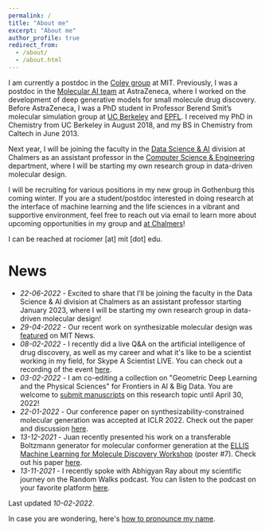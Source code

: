 ```yaml
---
permalink: /
title: "About me"
excerpt: "About me"
author_profile: true
redirect_from: 
  - /about/
  - /about.html
---
```


I am currently a postdoc in the [Coley group](https://coley.mit.edu/) at MIT. Previously, I was a postdoc in the [Molecular AI team](https://github.com/MolecularAI) at AstraZeneca, where I worked on the development of deep generative models for small molecule drug discovery. Before AstraZeneca, I was a PhD student in Professor Berend Smit’s molecular simulation group at [UC Berkeley](http://www.cchem.berkeley.edu/molsim/) and [EPFL](https://www.epfl.ch/labs/lsmo/). I received my PhD in Chemistry from UC Berkeley in August 2018, and my BS in Chemistry from Caltech in June 2013.

Next year, I will be joining the faculty in the [Data Science & AI]([https://www.chalmers.se/en/departments/cse/research/dsai/Pages/default.aspx](https://www.chalmers.se/en/departments/cse/research/dsai/Pages/default.aspx)) division at Chalmers as an assistant professor in the [Computer Science & Engineering]([https://www.chalmers.se/en/departments/cse/Pages/default.aspx](https://www.chalmers.se/en/departments/cse/Pages/default.aspx)) department, where I will be starting my own research group in data-driven molecular design.

I will be recruiting for various positions in my new group in Gothenburg this coming winter. If you are a student/postdoc interested in doing research at the interface of machine learning and the life sciences in a vibrant and supportive environment, feel free to reach out via email to learn more about upcoming opportunities in my group and [at Chalmers](https://www.chalmers.se/en/about-chalmers/Working-at-Chalmers/Vacancies/Pages/default.aspx)!

I can be reached at rociomer [at] mit [dot] edu.

# News
* *22-06-2022* - Excited to share that I’ll be joining the faculty in the Data Science & AI division at Chalmers as an assistant professor starting January 2023, where I will be starting my own research group in data-driven molecular design!
* *29-04-2022* - Our recent work on synthesizable molecular design was [featured](https://news.mit.edu/2022/ai-molecules-new-drugs-0426) on MIT News.
* *08-02-2022* - I recently did a live Q&A on the artificial intelligence of drug discovery, as well as my career and what it's like to be a scientist working in my field, for Skype A Scientist LIVE. You can check out a recording of the event [here](https://youtu.be/GKOpwa-2XqQ).
* *03-02-2022* - I am co-editing a collection on "Geometric Deep Learning and the Physical Sciences" for Frontiers in AI & Big Data. You are welcome to [submit manuscripts](https://www.frontiersin.org/research-topics/29954/geometric-deep-learning-and-the-physical-sciences) on this research topic until April 30, 2022!
* *22-01-2022* - Our conference paper on synthesizability-constrained molecular generation was accepted at ICLR 2022. Check out the paper and discussion [here](https://openreview.net/forum?id=FRxhHdnxt1).
* *13-12-2021* - Juan recently presented his work on a transferable Boltzmann generator for molecular conformer generation at the [ELLIS Machine Learning for Molecule Discovery Workshop](https://moleculediscovery.github.io/workshop2021/) (poster #7). Check out his paper [here](https://cloud.ml.jku.at/s/sKtfdFpoTp9F7sJ).
* *13-11-2021* - I recently spoke with Abhigyan Ray about my scientific journey on the Random Walks podcast. You can listen to the podcast on your favorite platform [here](https://linktr.ee/randomwalks).

Last updated *10-02-2022*.

In case you are wondering, here's [how to pronounce my name](https://youtu.be/s7A2uDrmjgY).
